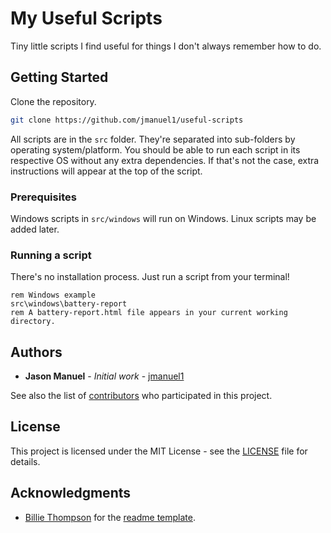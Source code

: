 # My Useful Scripts

Tiny little scripts I find useful for things I don't always remember how to do.

## Getting Started

Clone the repository.

```sh
git clone https://github.com/jmanuel1/useful-scripts
```

All scripts are in the `src` folder. They're separated into sub-folders by
operating system/platform. You should be able to run each script in its
respective OS without any extra dependencies. If that's not the case, extra
instructions will appear at the top of the script.

### Prerequisites

Windows scripts in `src/windows` will run on Windows. Linux scripts may be
added later.

### Running a script

There's no installation process. Just run a script from your terminal!

```
rem Windows example
src\windows\battery-report
rem A battery-report.html file appears in your current working directory.
```

## Authors

* **Jason Manuel** - *Initial work* - [jmanuel1](https://github.com/jmanuel1)

See also the list of
[contributors](https://github.com/jmanuel1/useful-scripts/contributors) who
participated in this project.

## License

This project is licensed under the MIT License - see the [LICENSE](LICENSE)
file for details.

## Acknowledgments

* [Billie Thompson](https://github.com/PurpleBooth) for the [readme template](https://gist.github.com/PurpleBooth/109311bb0361f32d87a2#file-readme-template-md).
